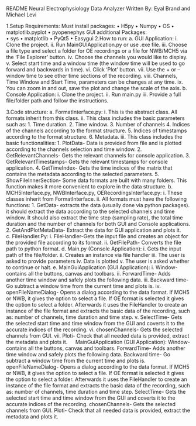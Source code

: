 README Neural Electrophysiology Data Analyzer
Written By: Eyal Brand and Michael Levi

1.Setup Requirements:
	Must install packages:
		•	H5py 
		•	Numpy 
		•	OS
		•	matplotlib.pyplot
		•	pyopenephys
	GUI additional Packages:  
		•	sys
		•	matplotlib
		•	PyQt5
		•	Easygui
2.How to run: 
	a.	GUI Application:
		i.	Clone the project.
		ii.	Run MainGUIApplication.py or use .exe file.
		iii.	Choose a file type and select a folder for OE recordings or a file for NWB/MCH5 via the ‘File Explorer’ button. 
		iv.	Choose the channels you would like to display. 
		v.	Select start time and a window time (the window time will be used to go forward and backwards in time).
		vi.	Click ‘Plot’ button. 
		vii.	Use the + or – window time to see other time sections of the recording.
		viii.	Channels, Time Window and Start Time, parameters can be changes at any time.
		ix.	You can zoom in and out, save the plot and change the scale of the axis. 
	b.	Console Application: 
		i.	Clone the project.
		ii.	Run main.py
		iii.	Provide a full file/folder path and follow the instructions.

3.Code structure: 
	a.	FormatInterface.py:
		i.	This is the abstract class. All formats inherit from this class.
		ii.	This class includes the basic parameters such as:
			1.	Time duration. 
			2.	Time window. 
			3.	Number of channels
			4.	Indices of the channels according to the format structure. 
			5.	Indices of timestamps according to the format structure. 
			6.	Metadata.
		iii.	This class includes the basic functionalities:
			1.	PlotData- Data is provided from file and is plotted according to the channels selection and time window.
			2.	 GetRelevantChannels- Gets the relevant channels for console application.
			3.	GetRelevantTimestamps- Gets the relevant timestamps for console application.
			4.	GetTimeIndex- Gets  the time indices of the matrix that contains the metadata according to the selected parameters.
			5.	ShowFileInnerSection- Some data formats are built with many folders. This function makes it more convenient to explore in the data structure.
	b.	MCH5Interface.py, NWBInterface.py, OERecordingsInterface.py:
		i.	These classes inherit from FormatInterface.
		ii.	All formats must have the following functions:
			1.	GetData- extracts the data (usually done via python packages).
			it should extract the data according to the selected channels and time window.
			It should also extract the time step (sampling rate), the total time duration and the number of channels for both GUI and Console applications. 
			2.	 GetAndPlotMetaData- Extract the data for GUI application and plots it.  
	c.	FileHandler.Py:
		i.	FileHandler-Gets the input file and creates an object for the provided file according to its format.
		ii.	GetFilePath- Converts the file path to python format.
	d.	Main.py (Console Application):
		i.	Gets the input path of the file/folder. 
		ii.	Creates an instance via file handler
		iii.	The user is asked to provide parameters
		iv.	Data is plotted
		v.	The user is asked whether to continue or halt.
	e.	MainGuiApplication (GUI Application):
		i.	Window- contains all the buttons, canvas and toolbars.
		ii.	ForwardTime- Adds another time window and safely plots the following data.
		iii.	Backward time- Go subtract a window time from the current time and plots is.
		iv.	openFileNameDialog- Opens a dialog according to the data format. If MCH5 or NWB, it gives the option to select a file. If OE format is selected it gives the option to select a folder.
		Afterwards it uses the FileHandler to create an instance of the file format and extracts the basic data of the recording, such as: number of channels, time duration and time step.
		v.	SelectTime- Gets the selected start time and time window from the GUI and coverts it to the accurate indices of the recording.
		vi.	chosenChannels- Gets the selected channels from GUI.
		vii.	Ploti- Check that all needed data is provided, extract the metadata and plots it.
 
MainGuiApplication (GUI Application):
		Window- contains all the buttons, canvas and toolbars.
		ForwardTime- Adds another time window and safely plots the following data.
		Backward time- Go subtract a window time from the current time and plots is.
		openFileNameDialog- Opens a dialog according to the data format. If MCH5 or NWB, it gives the option to select a file. If OE format is selected it gives the option to select a folder.
		Afterwards it uses the FileHandler to create an instance of the file format and extracts the basic data of the recording, such as: number of channels, time duration and time step.
		SelectTime- Gets the selected start time and time window from the GUI and coverts it to the accurate indices of the recording.
		chosenChannels- Gets the selected channels from GUI.
		Ploti- Check that all needed data is provided, extract the metadata and plots it.
